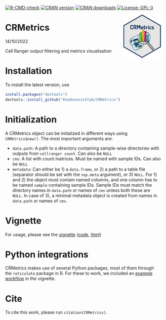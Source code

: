  <!-- badges: start -->
  [![R-CMD-check](https://github.com/khodosevichlab/CRMetrics/actions/workflows/R-CMD-check.yaml/badge.svg)](https://github.com/khodosevichlab/CRMetrics/actions/workflows/R-CMD-check.yaml)
  [![CRAN version](https://www.r-pkg.org/badges/version/CRMetrics)](https://cran.r-project.org/package=CRMetrics)
  [![CRAN downloads](http://cranlogs.r-pkg.org/badges/grand-total/CRMetrics)](https://cran.r-project.org/package=CRMetrics)
  [![License: GPL-3](https://img.shields.io/badge/license-GPL--3-blue.svg)](https://cran.r-project.org/web/licenses/GPL-3)
  <!-- badges: end -->

<img src="https://github.com/khodosevichlab/CRMetrics/blob/main/inst/docs/CRmetrics_logo.png" align="right" height="140">

CRMetrics
================
14/10/2022

Cell Ranger output filtering and metrics visualisation

# Installation

To install the latest version, use

``` r
install.packages("devtools")
devtools::install_github("khodosevichlab/CRMetrics")
```

# Initialization

A CRMetrics object can be initialized in different ways using
`CRMetrics$new()`. The most important arguments are:

-   `data.path`: A path to a directory containing sample-wise
    directories with outputs from `cellranger count`. Can also be `NULL`
-   `cms`: A list with count matrices. Must be named with sample IDs.
    Can also be `NULL`
-   `metadata`: Can either be 1) a `data.frame`, or 2) a path to a table
    file (separator should be set with the `sep.meta` argument), or 3)
    `NULL`. For 1) and 2) the object must contain named columns, and one
    column has to be named `sample` containing sample IDs. Sample IDs
    must match the directory names in `data.path` or names of `cms`
    unless both these are `NULL`. In case of 3), a minimal metadata
    object is created from names in `data.path` or names of `cms`.

# Vignette

For usage, please see the
[vignette](https://github.com/khodosevichlab/CRMetrics/blob/main/inst/docs/walkthrough.md)
([code](https://github.com/khodosevichlab/CRMetrics/blob/main/inst/docs/walkthrough.Rmd), [html](http://kkh.bric.ku.dk/rasmus/CRMetrics/walkthrough.html))

# Python integrations

CRMetrics makes use of several Python packages, most of them through the
`reticulate` package in R. For these to work, we included an [example
workflow](https://github.com/khodosevichlab/CRMetrics/blob/main/inst/docs/walkthrough.md#using-python-modules)
in the vignette.

# Cite

To cite this work, please run `citation(CRMetrics)`.
